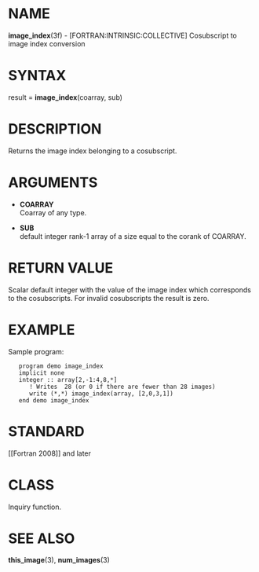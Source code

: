 # NAME

**image\_index**(3f) - \[FORTRAN:INTRINSIC:COLLECTIVE\] Cosubscript to
image index conversion

# SYNTAX

result = **image\_index**(coarray, sub)

# DESCRIPTION

Returns the image index belonging to a cosubscript.

# ARGUMENTS

  - **COARRAY**  
    Coarray of any type.

  - **SUB**  
    default integer rank-1 array of a size equal to the corank of
    COARRAY.

# RETURN VALUE

Scalar default integer with the value of the image index which
corresponds to the cosubscripts. For invalid cosubscripts the result is
zero.

# EXAMPLE

Sample program:

``` 
   program demo image_index
   implicit none
   integer :: array[2,-1:4,8,*]
      ! Writes  28 (or 0 if there are fewer than 28 images)
      write (*,*) image_index(array, [2,0,3,1])
   end demo image_index
```

# STANDARD

\[\[Fortran 2008\]\] and later

# CLASS

Inquiry function.

# SEE ALSO

**this\_image**(3), **num\_images**(3)
